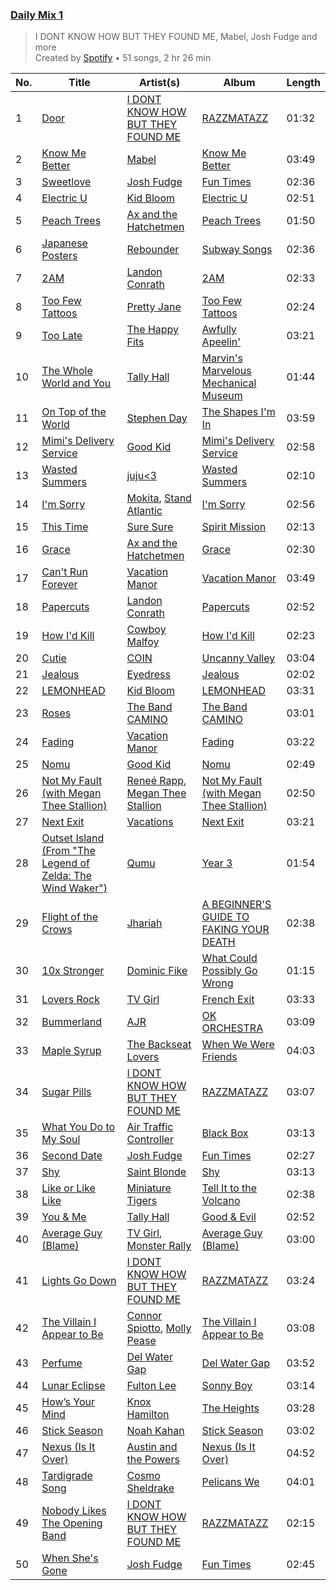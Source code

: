 ### [Daily Mix 1](https://open.spotify.com/playlist/37i9dQZF1E39Gzb56luQni)

> I DONT KNOW HOW BUT THEY FOUND ME, Mabel, Josh Fudge and more<br>
> Created by [Spotify](https://open.spotify.com/user/spotify) • 51 songs, 2 hr 26 min

| No. | Title | Artist(s) | Album | Length |
|---|---|---|---|---|
| 1 | [Door](https://open.spotify.com/track/52xteRacI2AEA3UaPwTqAK) | [I DONT KNOW HOW BUT THEY FOUND ME](https://open.spotify.com/artist/0Raaw7kr1Vzat4ZvHzjsJR) | [RAZZMATAZZ](https://open.spotify.com/album/7q8hYYZgsIQCXibLzwiPll) | 01:32 |
| 2 | [Know Me Better](https://open.spotify.com/track/0Mo8uFptnqEA6huHS67lc2) | [Mabel](https://open.spotify.com/artist/1MIVXf74SZHmTIp4V4paH4) | [Know Me Better](https://open.spotify.com/album/7sW1ef7qU1jFJyYtmw6iEt) | 03:49 |
| 3 | [Sweetlove](https://open.spotify.com/track/14LN7ULt4JdNLrONZnoE82) | [Josh Fudge](https://open.spotify.com/artist/6FvkNLhuBDTYfqbl6PV0xp) | [Fun Times](https://open.spotify.com/album/0lD6GKaZayk6uyAQVQbQHi) | 02:36 |
| 4 | [Electric U](https://open.spotify.com/track/1h3ODYcDJly0H53W2Ai42Q) | [Kid Bloom](https://open.spotify.com/artist/5CXdWANGwYYRPClH6hhC0P) | [Electric U](https://open.spotify.com/album/5ZHpLNkTHkhNhuDwQbpFwY) | 02:51 |
| 5 | [Peach Trees](https://open.spotify.com/track/2hiEGsafGTYbc5UYuU3WN6) | [Ax and the Hatchetmen](https://open.spotify.com/artist/5WJCUSIw2Td5IEfa3LXCo9) | [Peach Trees](https://open.spotify.com/album/74P7tdRtyxYxbWXJVBr8GK) | 01:50 |
| 6 | [Japanese Posters](https://open.spotify.com/track/403SdJ62eNPjNc94vJQJOu) | [Rebounder](https://open.spotify.com/artist/2g2HWripkxzRZDZJ4KTBSB) | [Subway Songs](https://open.spotify.com/album/4tXxs6waGudqwvt6FCP6LN) | 02:36 |
| 7 | [2AM](https://open.spotify.com/track/39OJhQWyBJteRK1elY7VJA) | [Landon Conrath](https://open.spotify.com/artist/2PJ06l59DomDd440az768u) | [2AM](https://open.spotify.com/album/6P6w3VdF7BWvRQMK1gefOf) | 02:33 |
| 8 | [Too Few Tattoos](https://open.spotify.com/track/2MULdl5TdUJCAxJfd8fHjF) | [Pretty Jane](https://open.spotify.com/artist/6epJ25SOjrUlNIH80KKluq) | [Too Few Tattoos](https://open.spotify.com/album/1mZgSgGyJ8seP3ByQ8cAg8) | 02:24 |
| 9 | [Too Late](https://open.spotify.com/track/1dSxgR97icbbeB6Q01VJk4) | [The Happy Fits](https://open.spotify.com/artist/73rPcaYEhBd0UuVZBqqyQJ) | [Awfully Apeelin'](https://open.spotify.com/album/5Ytl4luzTdstrEpZdlMCSk) | 03:21 |
| 10 | [The Whole World and You](https://open.spotify.com/track/1mpSmPwWONa4LFdvpzcM7S) | [Tally Hall](https://open.spotify.com/artist/7lqaPghwYv2mE9baz5XQmL) | [Marvin's Marvelous Mechanical Museum](https://open.spotify.com/album/2TN3NIEBmAOGWmvP96DFs5) | 01:44 |
| 11 | [On Top of the World](https://open.spotify.com/track/0ACoy3rzW779jyh76PI3UD) | [Stephen Day](https://open.spotify.com/artist/4cnFw4bkIWVGKUBsr93OS5) | [The Shapes I'm In](https://open.spotify.com/album/2IuEv7SRKYayOZ6CKUzdZE) | 03:59 |
| 12 | [Mimi's Delivery Service](https://open.spotify.com/track/3yXJjux4ngdBID25f0QIui) | [Good Kid](https://open.spotify.com/artist/38SKxCyfrmNWqWunb9wGHP) | [Mimi's Delivery Service](https://open.spotify.com/album/26i93seS4geUVSbjhloq5A) | 02:58 |
| 13 | [Wasted Summers](https://open.spotify.com/track/43MifzVnh8W3jJN0xqU9jR) | [juju<3](https://open.spotify.com/artist/496w0Fyed8J7IRzn5Ffb6x) | [Wasted Summers](https://open.spotify.com/album/5SrN0SPOdmdCBe0dyDcpsY) | 02:10 |
| 14 | [I'm Sorry](https://open.spotify.com/track/20K2hZ4xjfoSKoQ8adBkk8) | [Mokita](https://open.spotify.com/artist/3sKeaby6GMSJWgYueZaSjE), [Stand Atlantic](https://open.spotify.com/artist/1W2Fv4YUnjC8hx2qQd6fGh) | [I'm Sorry](https://open.spotify.com/album/5Vv9obdBrXn80tmZqSHPkI) | 02:56 |
| 15 | [This Time](https://open.spotify.com/track/5PkiQaTxnzdBC5XLjc0WJR) | [Sure Sure](https://open.spotify.com/artist/1anAI9P9iSzc9qzLv6AtHZ) | [Spirit Mission](https://open.spotify.com/album/31t6VcIOZ3WqsSH2F9Zcy0) | 02:13 |
| 16 | [Grace](https://open.spotify.com/track/0A4BbWRwXcLmpkiyfOXjpr) | [Ax and the Hatchetmen](https://open.spotify.com/artist/5WJCUSIw2Td5IEfa3LXCo9) | [Grace](https://open.spotify.com/album/3B4iVWHPX0uV9cKL6qOOAH) | 02:30 |
| 17 | [Can't Run Forever](https://open.spotify.com/track/5e49INy8CAmgvqU7H8n9C6) | [Vacation Manor](https://open.spotify.com/artist/6lcBiGiT3dlyDMjBBtfyfS) | [Vacation Manor](https://open.spotify.com/album/25NfVGVNGWBm9PxtY7AxEF) | 03:49 |
| 18 | [Papercuts](https://open.spotify.com/track/1uAkU42SNZn4PlUFrS8zmg) | [Landon Conrath](https://open.spotify.com/artist/2PJ06l59DomDd440az768u) | [Papercuts](https://open.spotify.com/album/7beNybQ6Mr9NnFZjtXXb5i) | 02:52 |
| 19 | [How I'd Kill](https://open.spotify.com/track/44zcMuVzpIb0RnzuxipJOn) | [Cowboy Malfoy](https://open.spotify.com/artist/2Cg4UE0dOib6suUva3ieEH) | [How I'd Kill](https://open.spotify.com/album/30m9Iow7aDLodvubk5eg4b) | 02:23 |
| 20 | [Cutie](https://open.spotify.com/track/555poPmhRmQWPsMDGwkifG) | [COIN](https://open.spotify.com/artist/0ZxZlO7oWCSYMXhehpyMvE) | [Uncanny Valley](https://open.spotify.com/album/6ep7RptFPcLPi3qAhwi8l6) | 03:04 |
| 21 | [Jealous](https://open.spotify.com/track/1aXV8GrmQLvgoFtBPERP7E) | [Eyedress](https://open.spotify.com/artist/3XxNRirzbjfLdDli06zMaB) | [Jealous](https://open.spotify.com/album/4keJsdw9XhEvimhIgXmtO1) | 02:02 |
| 22 | [LEMONHEAD](https://open.spotify.com/track/2XLEPezf0l6wqR4bDjZsby) | [Kid Bloom](https://open.spotify.com/artist/5CXdWANGwYYRPClH6hhC0P) | [LEMONHEAD](https://open.spotify.com/album/4nfCuUxR2fDoWkUbSpZZIs) | 03:31 |
| 23 | [Roses](https://open.spotify.com/track/3Q8u1ugsmi8ZLq8vVoL6uI) | [The Band CAMINO](https://open.spotify.com/artist/6d4jrmreCmsenscuieJERc) | [The Band CAMINO](https://open.spotify.com/album/1N5ZRHDLAv92FHZ4fRYhCi) | 03:01 |
| 24 | [Fading](https://open.spotify.com/track/4AW3S5l9vybxuajQzInNEm) | [Vacation Manor](https://open.spotify.com/artist/6lcBiGiT3dlyDMjBBtfyfS) | [Fading](https://open.spotify.com/album/4kNSOho4EryBBuzHqtLNOl) | 03:22 |
| 25 | [Nomu](https://open.spotify.com/track/1hgb3hxKtCpX4tI0hrP46K) | [Good Kid](https://open.spotify.com/artist/38SKxCyfrmNWqWunb9wGHP) | [Nomu](https://open.spotify.com/album/0ZiUWlC9oeUQeTLZJ0LhTP) | 02:49 |
| 26 | [Not My Fault (with Megan Thee Stallion)](https://open.spotify.com/track/37kP0yUo66nRnFHtC5rV1M) | [Reneé Rapp](https://open.spotify.com/artist/2hUYKu1x0UZQXvzCmggvSn), [Megan Thee Stallion](https://open.spotify.com/artist/181bsRPaVXVlUKXrxwZfHK) | [Not My Fault (with Megan Thee Stallion)](https://open.spotify.com/album/0CUn0aYLhWWL6LBMFSoaJj) | 02:50 |
| 27 | [Next Exit](https://open.spotify.com/track/0xkSfBYxRMTLgrinRJlzfz) | [Vacations](https://open.spotify.com/artist/0U7iI0Dk4Ojvi17nZboNO4) | [Next Exit](https://open.spotify.com/album/4UfayZRNyvNRmayWpf2z7H) | 03:21 |
| 28 | [Outset Island (From "The Legend of Zelda: The Wind Waker")](https://open.spotify.com/track/7MUa3UnQtKpFmAGGoPqNCz) | [Qumu](https://open.spotify.com/artist/0LzeyDrlLtuyBqMSBN4z3U) | [Year 3](https://open.spotify.com/album/4WdewqeyNfGBSwvbnPTJEj) | 01:54 |
| 29 | [Flight of the Crows](https://open.spotify.com/track/2SgpLPEfLGWDMkCT9nFAO6) | [Jhariah](https://open.spotify.com/artist/5iMYu8Sj8dZEDsWJxSFwPP) | [A BEGINNER'S GUIDE TO FAKING YOUR DEATH](https://open.spotify.com/album/4Xfd2a497pZksMAx2BHqrv) | 02:38 |
| 30 | [10x Stronger](https://open.spotify.com/track/3xLU29XDzxUllbDjLumKf7) | [Dominic Fike](https://open.spotify.com/artist/6USv9qhCn6zfxlBQIYJ9qs) | [What Could Possibly Go Wrong](https://open.spotify.com/album/1BubKJqf6Uc4fNae5kLJJ7) | 01:15 |
| 31 | [Lovers Rock](https://open.spotify.com/track/6dBUzqjtbnIa1TwYbyw5CM) | [TV Girl](https://open.spotify.com/artist/0Y6dVaC9DZtPNH4591M42W) | [French Exit](https://open.spotify.com/album/4Hai0uVzRbyTSaTPzxTY4e) | 03:33 |
| 32 | [Bummerland](https://open.spotify.com/track/11CuPgsnoErQX18rH4gXLM) | [AJR](https://open.spotify.com/artist/6s22t5Y3prQHyaHWUN1R1C) | [OK ORCHESTRA](https://open.spotify.com/album/0KC9H4iFOOWiKEa5IzKKOE) | 03:09 |
| 33 | [Maple Syrup](https://open.spotify.com/track/4MXE6VCvTsQitHWrAxj7Kg) | [The Backseat Lovers](https://open.spotify.com/artist/6p2HnfM955TI1bX34dkLnI) | [When We Were Friends](https://open.spotify.com/album/3TSMSh5dai7WEnEGOoMXBZ) | 04:03 |
| 34 | [Sugar Pills](https://open.spotify.com/track/6aAW8QdserZUNAXlaoZup0) | [I DONT KNOW HOW BUT THEY FOUND ME](https://open.spotify.com/artist/0Raaw7kr1Vzat4ZvHzjsJR) | [RAZZMATAZZ](https://open.spotify.com/album/7q8hYYZgsIQCXibLzwiPll) | 03:07 |
| 35 | [What You Do to My Soul](https://open.spotify.com/track/09qyIW5B7MuNUxQnDIZfVG) | [Air Traffic Controller](https://open.spotify.com/artist/2Oboq4Pq88TcC9eUn2HSW9) | [Black Box](https://open.spotify.com/album/4E3VgW7y4rvPF8B6GFIIp7) | 03:13 |
| 36 | [Second Date](https://open.spotify.com/track/7Ci8r6tfC8gHDYEJWVyviJ) | [Josh Fudge](https://open.spotify.com/artist/6FvkNLhuBDTYfqbl6PV0xp) | [Fun Times](https://open.spotify.com/album/0lD6GKaZayk6uyAQVQbQHi) | 02:27 |
| 37 | [Shy](https://open.spotify.com/track/4Qm2puPegry2bi2Ho3GNrP) | [Saint Blonde](https://open.spotify.com/artist/0nLQlvzkknOFtgjAzBCcqq) | [Shy](https://open.spotify.com/album/0lTsPSv8By3OLR3ZCZk7hO) | 03:13 |
| 38 | [Like or Like Like](https://open.spotify.com/track/1OrD9RkuBnoNrrURFap9wi) | [Miniature Tigers](https://open.spotify.com/artist/7xWU2A2lw1xf4zTjKhkrGK) | [Tell It to the Volcano](https://open.spotify.com/album/7JNBcWEv23JuyxNmDjR8ov) | 02:38 |
| 39 | [You & Me](https://open.spotify.com/track/70IxQPO3KJR0cJtUqe3Umi) | [Tally Hall](https://open.spotify.com/artist/7lqaPghwYv2mE9baz5XQmL) | [Good & Evil](https://open.spotify.com/album/2Vq0Y8wgiZRYtZ1mQ7zOMG) | 02:52 |
| 40 | [Average Guy (Blame)](https://open.spotify.com/track/1ZJaZDD8D9SqmBNAXehB6H) | [TV Girl](https://open.spotify.com/artist/0Y6dVaC9DZtPNH4591M42W), [Monster Rally](https://open.spotify.com/artist/3DtnSKmpjFGUzZcccWfG43) | [Average Guy (Blame)](https://open.spotify.com/album/3IDnvOtwynPayvIxyY7Zdo) | 03:00 |
| 41 | [Lights Go Down](https://open.spotify.com/track/65tYIwsRsyROJ5q9uOpvFW) | [I DONT KNOW HOW BUT THEY FOUND ME](https://open.spotify.com/artist/0Raaw7kr1Vzat4ZvHzjsJR) | [RAZZMATAZZ](https://open.spotify.com/album/7q8hYYZgsIQCXibLzwiPll) | 03:24 |
| 42 | [The Villain I Appear to Be](https://open.spotify.com/track/3CnUGF7phvydXWBJUBDDP6) | [Connor Spiotto](https://open.spotify.com/artist/62yK4L5PltHkFUuG3QuTs8), [Molly Pease](https://open.spotify.com/artist/7jiqJWRleOwUTIPaFYGk9Z) | [The Villain I Appear to Be](https://open.spotify.com/album/0xb7OTW1vik4FPbPbOsKfK) | 03:08 |
| 43 | [Perfume](https://open.spotify.com/track/3W3GKw4by2pdPfG8bYQMVG) | [Del Water Gap](https://open.spotify.com/artist/0xPoVNPnxIIUS1vrxAYV00) | [Del Water Gap](https://open.spotify.com/album/22ljnmjYzy4TS5tCtaRIUE) | 03:52 |
| 44 | [Lunar Eclipse](https://open.spotify.com/track/1yf7koIhIZ74iMg2bsisa6) | [Fulton Lee](https://open.spotify.com/artist/5CAvR9koH16JpcoTxUoeyS) | [Sonny Boy](https://open.spotify.com/album/0hOeac2QYqFIKqKfuAxZW7) | 03:14 |
| 45 | [How’s Your Mind](https://open.spotify.com/track/2FVqxiYPz28Jx4BZQJP5Vs) | [Knox Hamilton](https://open.spotify.com/artist/1XyjBsbZBunXsYDTkaYtk9) | [The Heights](https://open.spotify.com/album/6ce4462ZVpFY87lpDpN5yF) | 03:28 |
| 46 | [Stick Season](https://open.spotify.com/track/0mflMxspEfB0VbI1kyLiAv) | [Noah Kahan](https://open.spotify.com/artist/2RQXRUsr4IW1f3mKyKsy4B) | [Stick Season](https://open.spotify.com/album/50ZenUP4O2Q5eCy2NRNvuz) | 03:02 |
| 47 | [Nexus (Is It Over)](https://open.spotify.com/track/4iUCMluJ10iYvl4SZVl2Sx) | [Austin and the Powers](https://open.spotify.com/artist/4iBJ0PMcMCVEcVkYiOpIEC) | [Nexus (Is It Over)](https://open.spotify.com/album/5m9ranB9XySdeWXQxaEEAM) | 04:52 |
| 48 | [Tardigrade Song](https://open.spotify.com/track/6XJ3QRrYhXFf3esrkogVNp) | [Cosmo Sheldrake](https://open.spotify.com/artist/6hV6oxGLeLFw17DGjIPkYD) | [Pelicans We](https://open.spotify.com/album/3Id9rfbXIxQIFptgfkyDUE) | 04:01 |
| 49 | [Nobody Likes The Opening Band](https://open.spotify.com/track/5QHdyAGpbAttv1Wco7bI35) | [I DONT KNOW HOW BUT THEY FOUND ME](https://open.spotify.com/artist/0Raaw7kr1Vzat4ZvHzjsJR) | [RAZZMATAZZ](https://open.spotify.com/album/7q8hYYZgsIQCXibLzwiPll) | 02:15 |
| 50 | [When She's Gone](https://open.spotify.com/track/3eDjyFYNaHlHb30i8ai9qx) | [Josh Fudge](https://open.spotify.com/artist/6FvkNLhuBDTYfqbl6PV0xp) | [Fun Times](https://open.spotify.com/album/0lD6GKaZayk6uyAQVQbQHi) | 02:45 |
